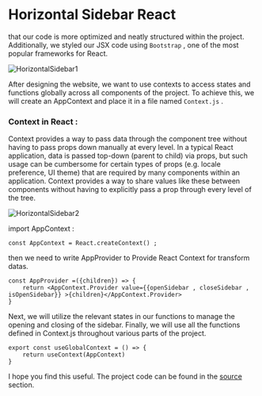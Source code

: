 # Horizontal Sidebar React

that our code is more optimized and neatly structured within the project. Additionally, we styled our JSX code using `Bootstrap` , one of the most popular frameworks for React.

![HorizontalSidebar1](https://github.com/user-attachments/assets/80ea9e1e-34f7-48a8-b5ae-436038925718)

After designing the website, we want to use contexts to access states and functions globally across all components of the project. To achieve this, we will create an AppContext and place it in a file named `Context.js` .

### Context in React : 
Context provides a way to pass data through the component tree without having to pass props down manually at every level.
In a typical React application, data is passed top-down (parent to child) via props, but such usage can be cumbersome for certain types of props (e.g. locale preference, UI theme) that are required by many components within an application. Context provides a way to share values like these between components without having to explicitly pass a prop through every level of the tree.

![HorizontalSidebar2](https://github.com/user-attachments/assets/e744d920-2969-4a2a-bdd5-4fb1e0af3bec)

import AppContext : 
```
const AppContext = React.createContext() ;

```
then we need to write AppProvider to Provide React Context for transform datas.

```
const AppProvider =({children}) => {
    return <AppContext.Provider value={{openSidebar , closeSidebar , isOpenSidebar}} >{children}</AppContext.Provider>
}
```


Next, we will utilize the relevant states in our functions to manage the opening and closing of the sidebar. Finally, we will use all the functions defined in Context.js throughout various parts of the project.

```
export const useGlobalContext = () => {
    return useContext(AppContext)
}
```

I hope you find this useful. The project code can be found in the [source](https://github.com/aiaaee/Horizontal_Sidebar_React/tree/main/Sidebar/src) section.
